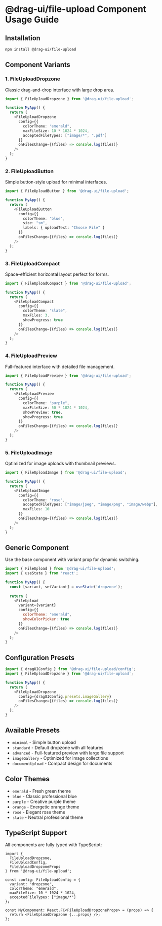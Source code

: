 # @drag-ui/file-upload Component Usage Guide

## Installation

```bash
npm install @drag-ui/file-upload
```

## Component Variants

### 1. FileUploadDropzone
Classic drag-and-drop interface with large drop area.

```typescript
import { FileUploadDropzone } from '@drag-ui/file-upload';

function MyApp() {
  return (
    <FileUploadDropzone
      config={{
        colorTheme: "emerald",
        maxFileSize: 10 * 1024 * 1024,
        acceptedFileTypes: ["image/*", ".pdf"]
      }}
      onFilesChange={(files) => console.log(files)}
    />
  );
}
```

### 2. FileUploadButton
Simple button-style upload for minimal interfaces.

```typescript
import { FileUploadButton } from '@drag-ui/file-upload';

function MyApp() {
  return (
    <FileUploadButton
      config={{
        colorTheme: "blue",
        size: "sm",
        labels: { uploadText: "Choose File" }
      }}
      onFilesChange={(files) => console.log(files)}
    />
  );
}
```

### 3. FileUploadCompact
Space-efficient horizontal layout perfect for forms.

```typescript
import { FileUploadCompact } from '@drag-ui/file-upload';

function MyApp() {
  return (
    <FileUploadCompact
      config={{
        colorTheme: "slate",
        maxFiles: 3,
        showProgress: true
      }}
      onFilesChange={(files) => console.log(files)}
    />
  );
}
```

### 4. FileUploadPreview
Full-featured interface with detailed file management.

```typescript
import { FileUploadPreview } from '@drag-ui/file-upload';

function MyApp() {
  return (
    <FileUploadPreview
      config={{
        colorTheme: "purple",
        maxFileSize: 50 * 1024 * 1024,
        showPreview: true,
        showProgress: true
      }}
      onFilesChange={(files) => console.log(files)}
    />
  );
}
```

### 5. FileUploadImage
Optimized for image uploads with thumbnail previews.

```typescript
import { FileUploadImage } from '@drag-ui/file-upload';

function MyApp() {
  return (
    <FileUploadImage
      config={{
        colorTheme: "rose",
        acceptedFileTypes: ["image/jpeg", "image/png", "image/webp"],
        maxFiles: 10
      }}
      onFilesChange={(files) => console.log(files)}
    />
  );
}
```

## Generic Component
Use the base component with variant prop for dynamic switching.

```javascript
import { FileUpload } from '@drag-ui/file-upload';
import { useState } from 'react';

function MyApp() {
  const [variant, setVariant] = useState('dropzone');
  
  return (
    <FileUpload
      variant={variant}
      config={{
        colorTheme: "emerald",
        showColorPicker: true
      }}
      onFilesChange={(files) => console.log(files)}
    />
  );
}
```

## Configuration Presets

```javascript
import { dragUIConfig } from '@drag-ui/file-upload/config';
import { FileUploadDropzone } from '@drag-ui/file-upload';

function MyApp() {
  return (
    <FileUploadDropzone
      config={dragUIConfig.presets.imageGallery}
      onFilesChange={(files) => console.log(files)}
    />
  );
}
```

## Available Presets
- `minimal` - Simple button upload
- `standard` - Default dropzone with all features
- `advanced` - Full-featured preview with large file support
- `imageGallery` - Optimized for image collections
- `documentUpload` - Compact design for documents

## Color Themes
- `emerald` - Fresh green theme
- `blue` - Classic professional blue
- `purple` - Creative purple theme
- `orange` - Energetic orange theme
- `rose` - Elegant rose theme
- `slate` - Neutral professional theme

## TypeScript Support

All components are fully typed with TypeScript:

```javacript
import { 
  FileUploadDropzone, 
  FileUploadConfig,
  FileUploadDropzoneProps 
} from '@drag-ui/file-upload';

const config: FileUploadConfig = {
  variant: "dropzone",
  colorTheme: "emerald",
  maxFileSize: 10 * 1024 * 1024,
  acceptedFileTypes: ["image/*"]
};

const MyComponent: React.FC<FileUploadDropzoneProps> = (props) => {
  return <FileUploadDropzone {...props} />;
};
```
